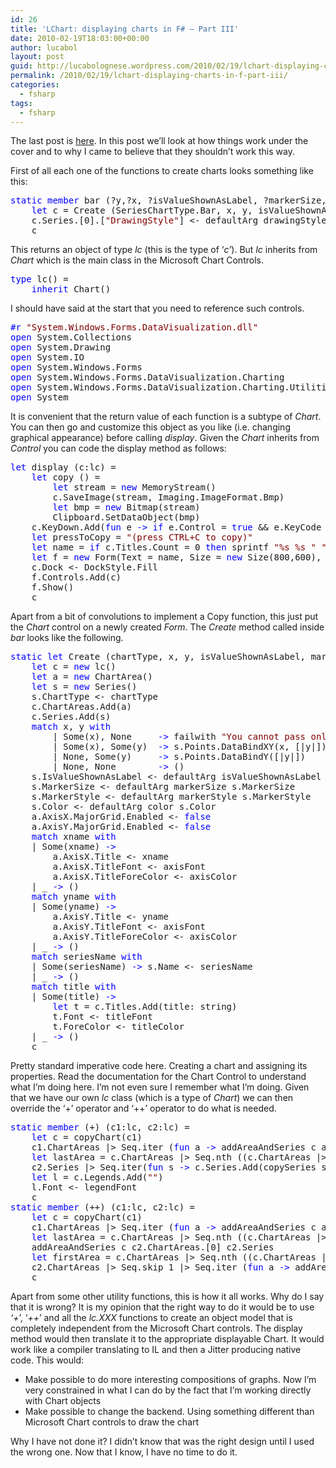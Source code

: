 ```yaml
---
id: 26
title: 'LChart: displaying charts in F# – Part III'
date: 2010-02-19T18:03:00+00:00
author: lucabol
layout: post
guid: http://lucabolognese.wordpress.com/2010/02/19/lchart-displaying-charts-in-f-part-iii/
permalink: /2010/02/19/lchart-displaying-charts-in-f-part-iii/
categories:
  - fsharp
tags:
  - fsharp
---
```

The last post is [here](/2010/02/17/lchart-displaying-charts-in-f-part-ii/). In this post we’ll look at how things work under the cover and to why I came to believe that they shouldn’t work this way.

First of all each one of the functions to create charts looks something like this:

<pre class="code"><span style="color:blue;">static member </span>bar (?y,?x, ?isValueShownAsLabel, ?markerSize, ?markerStyle, ?color, ?xname, ?yname, ?seriesName, ?title, ?drawingStyle) =
    <span style="color:blue;">let </span>c = Create (SeriesChartType.Bar, x, y, isValueShownAsLabel, markerSize, markerStyle, color, xname, yname, seriesName, title)
    c.Series.[0].[<span style="color:maroon;">"DrawingStyle"</span>] &lt;- defaultArg drawingStyle (c.Series.[0].[<span style="color:maroon;">"DrawingStyle"</span>])
    c</pre>

This returns an object of type _lc_ (this is the type of ‘_c’_). But _lc_ inherits from _Chart_ which is the main class in the Microsoft Chart Controls.

<pre class="code"><span style="color:blue;">type </span>lc() =
    <span style="color:blue;">inherit </span>Chart()</pre>

I should have said at the start that you need to reference such controls.

<pre class="code"><span style="color:blue;">#r </span><span style="color:maroon;">"System.Windows.Forms.DataVisualization.dll"
</span><span style="color:blue;">open </span>System.Collections
<span style="color:blue;">open </span>System.Drawing
<span style="color:blue;">open </span>System.IO
<span style="color:blue;">open </span>System.Windows.Forms
<span style="color:blue;">open </span>System.Windows.Forms.DataVisualization.Charting
<span style="color:blue;">open </span>System.Windows.Forms.DataVisualization.Charting.Utilities
<span style="color:blue;">open </span>System</pre>

It is convenient that the return value of each function is a subtype of _Chart_. You can then go and customize this object as you like (i.e. changing graphical appearance) before calling _display_. Given the _Chart_ inherits from _Control_ you can code the display method as follows:

<pre class="code"><span style="color:blue;">let </span>display (c:lc) =
    <span style="color:blue;">let </span>copy () =
        <span style="color:blue;">let </span>stream = <span style="color:blue;">new </span>MemoryStream()
        c.SaveImage(stream, Imaging.ImageFormat.Bmp)
        <span style="color:blue;">let </span>bmp = <span style="color:blue;">new </span>Bitmap(stream)
        Clipboard.SetDataObject(bmp)
    c.KeyDown.Add(<span style="color:blue;">fun </span>e <span style="color:blue;">-&gt; if </span>e.Control = <span style="color:blue;">true </span>&& e.KeyCode = Keys.C <span style="color:blue;">then </span>copy ())
    <span style="color:blue;">let </span>pressToCopy = <span style="color:maroon;">"(press CTRL+C to copy)"
    </span><span style="color:blue;">let </span>name = <span style="color:blue;">if </span>c.Titles.Count = 0 <span style="color:blue;">then </span>sprintf <span style="color:maroon;">"%s %s " "lc" </span>pressToCopy <span style="color:blue;">else </span>sprintf <span style="color:maroon;">"%s %s " </span>c.Titles.[0].Text  pressToCopy
    <span style="color:blue;">let </span>f = <span style="color:blue;">new </span>Form(Text = name, Size = <span style="color:blue;">new </span>Size(800,600), TopMost = <span style="color:blue;">true</span>)
    c.Dock &lt;- DockStyle.Fill
    f.Controls.Add(c)
    f.Show()
    c</pre>



Apart from a bit of convolutions to implement a Copy function, this just put the _Chart_ control on a newly created _Form_. The _Create_ method called inside _bar_ looks like the following.

<pre class="code"><span style="color:blue;">static let </span>Create (chartType, x, y, isValueShownAsLabel, markerSize, markerStyle, color, xname, yname, seriesName, title) =
    <span style="color:blue;">let </span>c = <span style="color:blue;">new </span>lc()
    <span style="color:blue;">let </span>a = <span style="color:blue;">new </span>ChartArea()
    <span style="color:blue;">let </span>s = <span style="color:blue;">new </span>Series()
    s.ChartType &lt;- chartType
    c.ChartAreas.Add(a)
    c.Series.Add(s)
    <span style="color:blue;">match </span>x, y <span style="color:blue;">with
        </span>| Some(x), None     <span style="color:blue;">-&gt; </span>failwith <span style="color:maroon;">"You cannot pass only x to a chart drawing function"
        </span>| Some(x), Some(y)  <span style="color:blue;">-&gt; </span>s.Points.DataBindXY(x, [|y|])
        | None, Some(y)     <span style="color:blue;">-&gt; </span>s.Points.DataBindY([|y|])
        | None, None        <span style="color:blue;">-&gt; </span>()
    s.IsValueShownAsLabel &lt;- defaultArg isValueShownAsLabel s.IsValueShownAsLabel
    s.MarkerSize &lt;- defaultArg markerSize s.MarkerSize
    s.MarkerStyle &lt;- defaultArg markerStyle s.MarkerStyle
    s.Color &lt;- defaultArg color s.Color
    a.AxisX.MajorGrid.Enabled &lt;- <span style="color:blue;">false
    </span>a.AxisY.MajorGrid.Enabled &lt;- <span style="color:blue;">false
    match </span>xname <span style="color:blue;">with
    </span>| Some(xname) <span style="color:blue;">-&gt;
        </span>a.AxisX.Title &lt;- xname
        a.AxisX.TitleFont &lt;- axisFont
        a.AxisX.TitleForeColor &lt;- axisColor
    | _ <span style="color:blue;">-&gt; </span>()
    <span style="color:blue;">match </span>yname <span style="color:blue;">with
    </span>| Some(yname) <span style="color:blue;">-&gt;
        </span>a.AxisY.Title &lt;- yname
        a.AxisY.TitleFont &lt;- axisFont
        a.AxisY.TitleForeColor &lt;- axisColor
    | _ <span style="color:blue;">-&gt; </span>()
    <span style="color:blue;">match </span>seriesName <span style="color:blue;">with
    </span>| Some(seriesName) <span style="color:blue;">-&gt; </span>s.Name &lt;- seriesName
    | _ <span style="color:blue;">-&gt; </span>()
    <span style="color:blue;">match </span>title <span style="color:blue;">with
    </span>| Some(title) <span style="color:blue;">-&gt;
        let </span>t = c.Titles.Add(title: string)
        t.Font &lt;- titleFont
        t.ForeColor &lt;- titleColor
    | _ <span style="color:blue;">-&gt; </span>()
    c</pre>

Pretty standard imperative code here. Creating a chart and assigning its properties. Read the documentation for the Chart Control to understand what I’m doing here. I’m not even sure I remember what I’m doing. Given that we have our own _lc_ class (which is a type of _Chart_) we can then override the ‘+’ operator and ‘++’ operator to do what is needed.

<pre class="code"><span style="color:blue;">static member </span>(+) (c1:lc, c2:lc) =
    <span style="color:blue;">let </span>c = copyChart(c1)
    c1.ChartAreas |&gt; Seq.iter (<span style="color:blue;">fun </span>a <span style="color:blue;">-&gt; </span>addAreaAndSeries c a c1.Series)
    <span style="color:blue;">let </span>lastArea = c.ChartAreas |&gt; Seq.nth ((c.ChartAreas |&gt; Seq.length) - 1)
    c2.Series |&gt; Seq.iter(<span style="color:blue;">fun </span>s <span style="color:blue;">-&gt; </span>c.Series.Add(copySeries s c lastArea.Name))
    <span style="color:blue;">let </span>l = c.Legends.Add(<span style="color:maroon;">""</span>)
    l.Font &lt;- legendFont
    c
<span style="color:blue;">static member </span>(++) (c1:lc, c2:lc) =
    <span style="color:blue;">let </span>c = copyChart(c1)
    c1.ChartAreas |&gt; Seq.iter (<span style="color:blue;">fun </span>a <span style="color:blue;">-&gt; </span>addAreaAndSeries c a c1.Series)
    <span style="color:blue;">let </span>lastArea = c.ChartAreas |&gt; Seq.nth ((c.ChartAreas |&gt; Seq.length) - 1)
    addAreaAndSeries c c2.ChartAreas.[0] c2.Series
    <span style="color:blue;">let </span>firstArea = c.ChartAreas |&gt; Seq.nth ((c.ChartAreas |&gt; Seq.length) - 1)
    c2.ChartAreas |&gt; Seq.skip 1 |&gt; Seq.iter (<span style="color:blue;">fun </span>a <span style="color:blue;">-&gt; </span>addAreaAndSeries c a c2.Series)
    c    </pre>

Apart from some other utility functions, this is how it all works. Why do I say that it is wrong? It is my opinion that the right way to do it would be to use _‘+_’, ‘_++_’ and all the _lc.XXX_ functions to create an object model that is completely independent from the Microsoft Chart controls. The display method would then translate it to the appropriate displayable Chart. It would work like a compiler translating to IL and then a Jitter producing native code. This would:

  * Make possible to do more interesting compositions of graphs. Now I’m very constrained in what I can do by the fact that I’m working directly with Chart objects
  * Make possible to change the backend. Using something different than Microsoft Chart controls to draw the chart

Why I have not done it? I didn’t know that was the right design until I used the wrong one. Now that I know, I have no time to do it.